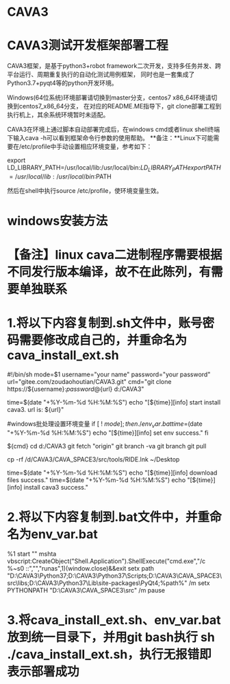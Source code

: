 # CAVA3
# CAVA3测试开发框架部署工程

CAVA3框架，是基于python3+robot framework二次开发，支持多任务并发、跨平台运行、周期重复执行的自动化测试用例框架，
同时也是一套集成了Python3.7+pyqt4等的python开发环境。

Windows(64位系统)环境部署请切换到master分支，centos7 x86_64环境请切换到centos7_x86_64分支，
在对应的README.ME指导下，git clone部署工程到执行机上，其余系统环境暂时未适配。

CAVA3在环境上通过脚本自动部署完成后，在windows cmd或者linux shell终端下输入cava -h可以看到框架命令行参数的使用帮助。
**备注：**Linux下可能需要在/etc/profile中手动设置相应环境变量，参考如下：

export LD_LIBRARY_PATH=/usr/local/lib:/usr/local/bin:$LD_LIBRARY_PATH
export PATH=/usr/local/lib:/usr/local/bin:$PATH

然后在shell中执行source /etc/profile，使环境变量生效。


# windows安装方法
# 【备注】linux cava二进制程序需要根据不同发行版本编译，故不在此陈列，有需要单独联系

# 1.将以下内容复制到.sh文件中，账号密码需要修改成自己的，并重命名为cava_install_ext.sh
#!/bin/sh
mode=$1
username="your name"
password="your password"
url="gitee.com/zoudaohoutian/CAVA3.git"
cmd="git clone https://${username}:${password}@${url} d:/CAVA3"


time=$(date "+%Y-%m-%d %H:%M:%S")
echo "[${time}][info] start install cava3. url is: ${url}"

#windows批处理设置环境变量
if [ ! $mode ]; then
	./env_var.bat
	time=$(date "+%Y-%m-%d %H:%M:%S")
	echo "[${time}][info] set env success."
fi

${cmd}
cd d:/CAVA3
git fetch "origin"
git branch -va
git branch
git pull

cp  -rf /d/CAVA3/CAVA_SPACE3/src/tools/RIDE.lnk ~/Desktop

time=$(date "+%Y-%m-%d %H:%M:%S")
echo "[${time}][info] download files success."
time=$(date "+%Y-%m-%d %H:%M:%S")
echo "[${time}][info] install cava3 success."

# 2.将以下内容复制到.bat文件中，并重命名为env_var.bat
%1 start "" mshta vbscript:CreateObject("Shell.Application").ShellExecute("cmd.exe","/c %~s0 ::","","runas",1)(window.close)&&exit
setx path "D:\CAVA3\Python37;D:\CAVA3\Python37\Scripts;D:\CAVA3\CAVA_SPACE3\src\libs;D:\CAVA3\Python37\Lib\site-packages\PyQt4;%path%" /m
setx PYTHONPATH "D:\CAVA3\CAVA_SPACE3\src" /m
pause

# 3.将cava_install_ext.sh、env_var.bat放到统一目录下，并用git bash执行 sh ./cava_install_ext.sh，执行无报错即表示部署成功
